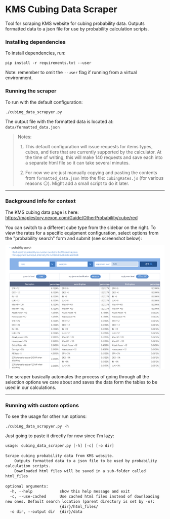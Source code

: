 # KMS Cubing Data Scraper
Tool for scraping KMS website for cubing probability data.
Outputs formatted data to a json file for use by probability calculation scripts.

### Installing dependencies
To install dependencies, run:
```
pip install -r requirements.txt --user
```
Note: remember to omit the `--user` flag if running from a virtual environment.

### Running the scraper
To run with the default configuration:
```
./cubing_data_scrapyer.py
```
The output file with the formatted data is located at: `data/formatted_data.json`

> Notes:
>
> 1. This default configuration will issue requests for items types, cubes, and tiers that are currently supported by the calculator.
At the time of writing, this will make 140 requests and save each into a separate html file so it can take several minutes.
>
> 2. For now we are just manually copying and pasting the contents from `formatted_data.json` into the file: `cubingRates.js` (for various reasons 😑). Might add a small script to do it later.

---

### Background info for context
The KMS cubing data page is here: https://maplestory.nexon.com/Guide/OtherProbability/cube/red

You can switch to a different cube type from the sidebar on the right.
To view the rates for a specific equipment configuration, select options from the "probability search" form and submit (see screenshot below):

![kms_website.png](docs/kms_website.png)

The scraper basically automates the process of going through all the selection options we care about and saves the data form the tables to be used in our calculations.

---
### Running with custom options

To see the usage for other run options:
```
./cubing_data_scrapyer.py -h
```

Just going to paste it directly for now since I'm lazy:
```
usage: cubing_data_scraper.py [-h] [-c] [-o dir]

Scrape cubing probability data from KMS website.
    Outputs formatted data to a json file to be used by probability calculation scripts.
    Downloaded html files will be saved in a sub-folder called html_files

optional arguments:
  -h, --help            show this help message and exit
  -c, --use-cached      Use cached html files instead of downloading new ones. Default search location (parent directory is set by -o):
                        {dir}/html_files/
  -o dir, --output dir  {dir}/data
```

